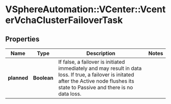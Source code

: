 # VSphereAutomation::VCenter::VcenterVchaClusterFailoverTask

## Properties
Name | Type | Description | Notes
------------ | ------------- | ------------- | -------------
**planned** | **Boolean** | If false, a failover is initiated immediately and may result in data loss.  If true, a failover is initated after the Active node flushes its state to Passive and there is no data loss. | 


